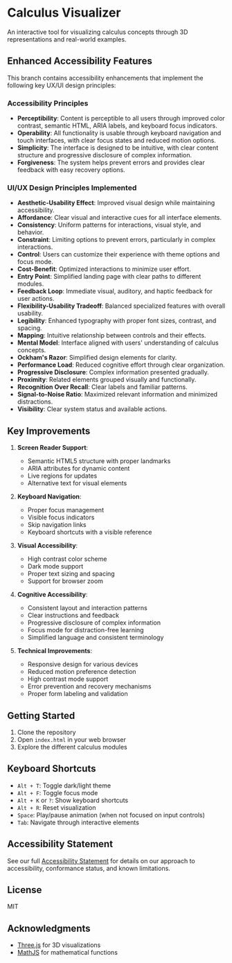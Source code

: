 # Calculus Visualizer

An interactive tool for visualizing calculus concepts through 3D representations and real-world examples.

## Enhanced Accessibility Features

This branch contains accessibility enhancements that implement the following key UX/UI design principles:

### Accessibility Principles
- **Perceptibility**: Content is perceptible to all users through improved color contrast, semantic HTML, ARIA labels, and keyboard focus indicators.
- **Operability**: All functionality is usable through keyboard navigation and touch interfaces, with clear focus states and reduced motion options.
- **Simplicity**: The interface is designed to be intuitive, with clear content structure and progressive disclosure of complex information.
- **Forgiveness**: The system helps prevent errors and provides clear feedback with easy recovery options.

### UI/UX Design Principles Implemented
- **Aesthetic-Usability Effect**: Improved visual design while maintaining accessibility.
- **Affordance**: Clear visual and interactive cues for all interface elements.
- **Consistency**: Uniform patterns for interactions, visual style, and behavior.
- **Constraint**: Limiting options to prevent errors, particularly in complex interactions.
- **Control**: Users can customize their experience with theme options and focus mode.
- **Cost-Benefit**: Optimized interactions to minimize user effort.
- **Entry Point**: Simplified landing page with clear paths to different modules.
- **Feedback Loop**: Immediate visual, auditory, and haptic feedback for user actions.
- **Flexibility-Usability Tradeoff**: Balanced specialized features with overall usability.
- **Legibility**: Enhanced typography with proper font sizes, contrast, and spacing.
- **Mapping**: Intuitive relationship between controls and their effects.
- **Mental Model**: Interface aligned with users' understanding of calculus concepts.
- **Ockham's Razor**: Simplified design elements for clarity.
- **Performance Load**: Reduced cognitive effort through clear organization.
- **Progressive Disclosure**: Complex information presented gradually.
- **Proximity**: Related elements grouped visually and functionally.
- **Recognition Over Recall**: Clear labels and familiar patterns.
- **Signal-to-Noise Ratio**: Maximized relevant information and minimized distractions.
- **Visibility**: Clear system status and available actions.

## Key Improvements

1. **Screen Reader Support**: 
   - Semantic HTML5 structure with proper landmarks
   - ARIA attributes for dynamic content
   - Live regions for updates
   - Alternative text for visual elements

2. **Keyboard Navigation**:
   - Proper focus management
   - Visible focus indicators
   - Skip navigation links
   - Keyboard shortcuts with a visible reference

3. **Visual Accessibility**:
   - High contrast color scheme
   - Dark mode support
   - Proper text sizing and spacing
   - Support for browser zoom

4. **Cognitive Accessibility**:
   - Consistent layout and interaction patterns
   - Clear instructions and feedback
   - Progressive disclosure of complex information
   - Focus mode for distraction-free learning
   - Simplified language and consistent terminology

5. **Technical Improvements**:
   - Responsive design for various devices
   - Reduced motion preference detection
   - High contrast mode support
   - Error prevention and recovery mechanisms
   - Proper form labeling and validation

## Getting Started

1. Clone the repository
2. Open `index.html` in your web browser
3. Explore the different calculus modules

## Keyboard Shortcuts

- `Alt + T`: Toggle dark/light theme
- `Alt + F`: Toggle focus mode
- `Alt + K` or `?`: Show keyboard shortcuts
- `Alt + R`: Reset visualization
- `Space`: Play/pause animation (when not focused on input controls)
- `Tab`: Navigate through interactive elements

## Accessibility Statement

See our full [Accessibility Statement](accessibility.html) for details on our approach to accessibility, conformance status, and known limitations.

## License

MIT

## Acknowledgments

- [Three.js](https://threejs.org/) for 3D visualizations
- [MathJS](https://mathjs.org/) for mathematical functions